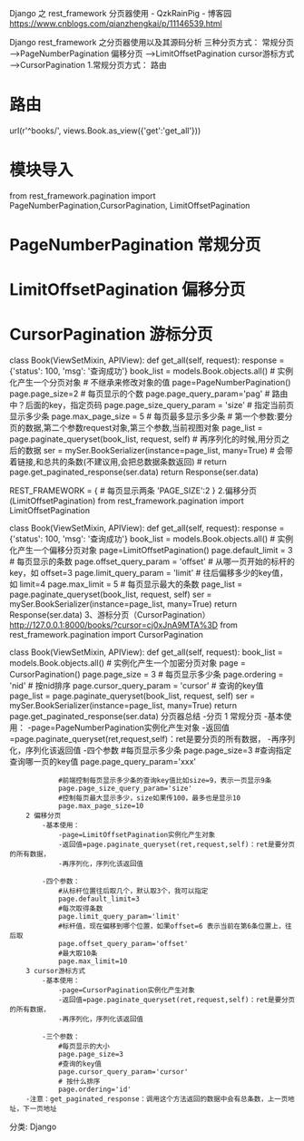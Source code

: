 Django 之 rest_framework 分页器使用 - QzkRainPig - 博客园 https://www.cnblogs.com/qianzhengkai/p/11146539.html

Django rest_framework 之分页器使用以及其源码分析
三种分页方式：
常规分页 -->PageNumberPagination
偏移分页 -->LimitOffsetPagination
cursor游标方式 -->CursorPagination
1.常规分页方式：
路由

# 路由
url(r'^books/', views.Book.as_view({'get':'get_all'}))
# 模块导入
from rest_framework.pagination import PageNumberPagination,CursorPagination,
LimitOffsetPagination

# PageNumberPagination  常规分页
# LimitOffsetPagination  偏移分页
# CursorPagination  游标分页

class Book(ViewSetMixin, APIView):
    def get_all(self, request):
        response = {'status': 100, 'msg': '查询成功'}
        book_list = models.Book.objects.all()
        # 实例化产生一个分页对象
        # 不继承来修改对象的值
        page=PageNumberPagination()
        page.page_size=2   # 每页显示的个数
        page.page_query_param='pag'    # 路由中？后面的key，指定页码
        page.page_size_query_param = 'size'   # 指定当前页显示多少条
        page.max_page_size = 5  # 每页最多显示多少条
        # 第一个参数:要分页的数据,第二个参数request对象,第三个参数,当前视图对象
        page_list = page.paginate_queryset(book_list, request, self)
        # 再序列化的时候,用分页之后的数据
        ser = mySer.BookSerializer(instance=page_list, many=True)
        # 会带着链接,和总共的条数(不建议用,会把总数据条数返回)
        # return page.get_paginated_response(ser.data)
        return Response(ser.data)
    
REST_FRAMEWORK = {
    # 每页显示两条
    'PAGE_SIZE':2
}
2.偏移分页(LimitOffsetPagination)
from rest_framework.pagination import LimitOffsetPagination

class Book(ViewSetMixin, APIView):
    def get_all(self, request):
        response = {'status': 100, 'msg': '查询成功'}
        book_list = models.Book.objects.all()
        # 实例化产生一个偏移分页对象
        page=LimitOffsetPagination()
        page.default_limit = 3   # 每页显示的条数 
        page.offset_query_param = 'offset'     # 从哪一页开始的标杆的key，如 offset=3
        page.limit_query_param = 'limit'    # 往后偏移多少的key值，如 limit=4
        page.max_limit = 5      # 每页显示最大的条数 
        page_list = page.paginate_queryset(book_list, request, self)
        ser = mySer.BookSerializer(instance=page_list, many=True)
        return Response(ser.data)
3、游标分页（CursorPagination）
http://127.0.0.1:8000/books/?cursor=cj0xJnA9MTA%3D
from rest_framework.pagination import CursorPagination


class Book(ViewSetMixin, APIView):
    def get_all(self, request):
        book_list = models.Book.objects.all()
        # 实例化产生一个加密分页对象
        page = CursorPagination()
        page.page_size = 3  # 每页显示多少条
        page.ordering = 'nid'  # 按nid排序
        page.cursor_query_param = 'cursor'  # 查询的key值
        page_list = page.paginate_queryset(book_list, request, self)
        ser = mySer.BookSerializer(instance=page_list, many=True)
        return page.get_paginated_response(ser.data)
分页器总结
-分页
        1 常规分页
            -基本使用：
                -page=PageNumberPagination实例化产生对象
                -返回值=page.paginate_queryset(ret,request,self)：ret是要分页的所有数据，
                -再序列化，序列化该返回值
            -四个参数
                #每页显示多少条
                page.page_size=3
                #查询指定查询哪一页的key值
                page.page_query_param='xxx'
            
                #前端控制每页显示多少条的查询key值比如size=9，表示一页显示9条
                page.page_size_query_param='size'
                #控制每页最大显示多少，size如果传100，最多也是显示10
                page.max_page_size=10
        2 偏移分页
            -基本使用：
                -page=LimitOffsetPagination实例化产生对象
                -返回值=page.paginate_queryset(ret,request,self)：ret是要分页的所有数据，
                -再序列化，序列化该返回值
        
            -四个参数：
                #从标杆位置往后取几个，默认取3个，我可以指定
                page.default_limit=3
                #每次取得条数
                page.limit_query_param='limit'
                #标杆值，现在偏移到哪个位置，如果offset=6 表示当前在第6条位置上，往后取
                page.offset_query_param='offset'
                #最大取10条
                page.max_limit=10
        3 cursor游标方式
            -基本使用：
                -page=CursorPagination实例化产生对象
                -返回值=page.paginate_queryset(ret,request,self)：ret是要分页的所有数据，
                -再序列化，序列化该返回值
            
            -三个参数：
                #每页显示的大小
                page.page_size=3
                #查询的key值
                page.cursor_query_param='cursor'
                # 按什么排序
                page.ordering='id'
        -注意：get_paginated_response：调用这个方法返回的数据中会有总条数，上一页地址，下一页地址
分类: Django